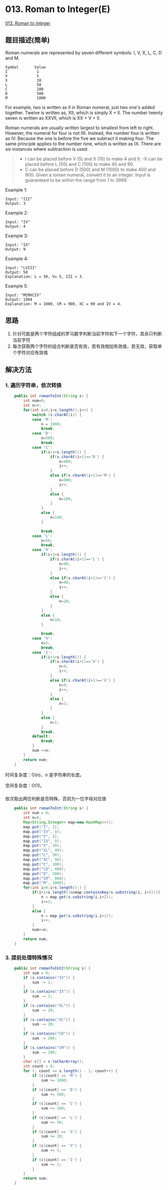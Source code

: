 # 013. Roman to Integer(E)
[013. Roman to Integer](https://leetcode-cn.com/problems/roman-to-integer/)

## 题目描述\(简单\)

Roman numerals are represented by seven different symbols: I, V, X, L, C, D and M.

```
Symbol       Value
I             1
V             5
X             10
L             50
C             100
D             500
M             1000
```

For example, two is written as II in Roman numeral, just two one's added together. Twelve is written as, XII, which is simply X + II. The number twenty seven is written as XXVII, which is XX + V + II.

Roman numerals are usually written largest to smallest from left to right. However, the numeral for four is not IIII. Instead, the number four is written as IV. Because the one is before the five we subtract it making four. The same principle applies to the number nine, which is written as IX. There are six instances where subtraction is used:

> * I can be placed before V \(5\) and X \(10\) to make 4 and 9. 
>   -X can be placed before L \(50\) and C \(100\) to make 40 and 90. 
> * C can be placed before D \(500\) and M \(1000\) to make 400 and 900.
>   Given a roman numeral, convert it to an integer. Input is guaranteed to be within the range from 1 to 3999.

Example 1:

```
Input: "III"
Output: 3
```

Example 2:

```
Input: "IV"
Output: 4
```

Example 3:

```
Input: "IX"
Output: 9
```

Example 4:

```
Input: "LVIII"
Output: 58
Explanation: L = 50, V= 5, III = 3.
```

Example 5:

```
Input: "MCMXCIV"
Output: 1994
Explanation: M = 1000, CM = 900, XC = 90 and IV = 4.
```

## 思路

1. 针对可能是两个字符组成的罗马数字判断当前字符和下一个字符，其余只判断当前字符
2. 每次获取两个字符的组合判断是否有效，若有效相加有效值，若无效，获取单个字符对应有效值

## 解决方法

### 1. 遍历字符串，依次转换

```java
    public int romanToInt(String s) {
        int num=0;
        int n=0;
        for(int i=0;i<s.length();i++) {
            switch (s.charAt(i)) {
            case 'M':
                n = 1000;
                break;
            case 'D':
                n=500;
                break;
            case 'C':
                if(i+1<s.length()) {
                    if(s.charAt(i+1)=='D') {
                        n=400;
                        i++;
                    }
                    else if(s.charAt(i+1)=='M') {
                        n=900;
                        i++;
                    }
                    else {
                        n=100;
                    }
                }
                else {
                    n=100;
                }

                break;
            case 'L':
                n=50;
                break;
            case 'X':
                if(i+1<s.length()) {
                    if(s.charAt(i+1)=='L') {
                        n=40;
                        i++;
                    }
                    else if(s.charAt(i+1)=='C') {
                        n=90;
                        i++;
                    }
                    else {
                        n=10;
                    }
                }
                else {
                    n=10;
                }

                break;
            case 'V':
                n=5;
                break;
            case 'I':
                if(i+1<s.length()) {
                    if(s.charAt(i+1)=='V') {
                        n=4;
                        i++;
                    }
                    else if(s.charAt(i+1)=='X') {
                        n=9;
                        i++;
                    }
                    else {
                        n=1;
                    }
                }
                else {
                    n=1;
                }
                break;
            default:
                break;
            }
            num +=n;
        }
        return num;
    }
```
时间复杂度：O(n)，n 是字符串的长度。

空间复杂度：O(1)。

### 
依次取出两位判断是否特殊，否则为一位字母对应值

```java
    public int romanToInt(String s) {
        int num = 0;
        int n=0;
        Map<String,Integer> map=new HashMap<>();
        map.put("I", 1);
        map.put("IV", 4);
        map.put("V", 5);
        map.put("IX", 9);
        map.put("X", 10);
        map.put("XL", 40);
        map.put("L", 50);
        map.put("XC", 90);
        map.put("C", 100);
        map.put("CD", 400);
        map.put("D", 500);
        map.put("CM", 900);
        map.put("M", 1000);
        for(int i=0;i<s.length();) {
            if(i+1<s.length()&&map.containsKey(s.substring(i, i+2))){
                n = map.get(s.substring(i,i+2));
                i+=2;
            }
            else {
                n = map.get(s.substring(i,i+1));
                i++;
            }
            num+=n;
        }
        return num;
    }
```

### 3. 提前处理特殊情况

```java
    public int romanToInt2(String s) {
        int sum = 0;
        if (s.contains("IV")) {
            sum -= 2;
        }
        if (s.contains("IX")) {
            sum -= 2;
        }
        if (s.contains("XL")) {
            sum -= 20;
        }
        if (s.contains("XC")) {
            sum -= 20;
        }
        if (s.contains("CD")) {
            sum -= 200;
        }
        if (s.contains("CM")) {
            sum -= 200;
        }
        char c[] = s.toCharArray();
        int count = 0;
        for (; count <= s.length() - 1; count++) {
            if (c[count] == 'M') {
                sum += 1000;
            }
            if (c[count] == 'D') {
                sum += 500;
            }
            if (c[count] == 'C') {
                sum += 100;
            }
            if (c[count] == 'L') {
                sum += 50;
            }
            if (c[count] == 'X') {
                sum += 10;
            }
            if (c[count] == 'V') {
                sum += 5;
            }
            if (c[count] == 'I') {
                sum += 1;
            }
        }
        return sum;
    }
```



